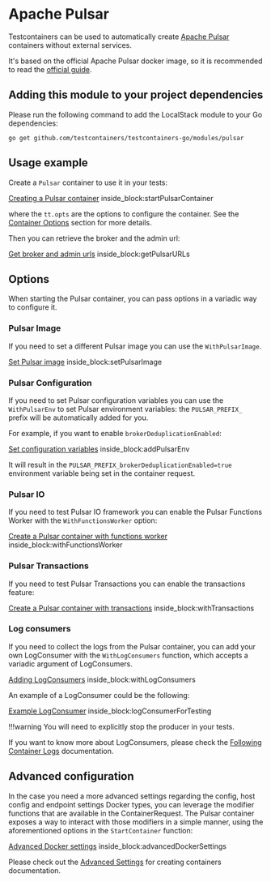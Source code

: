 # Apache Pulsar

Testcontainers can be used to automatically create [Apache Pulsar](https://pulsar.apache.org) containers without external services.

It's based on the official Apache Pulsar docker image, so it is recommended to read the [official guide](https://pulsar.apache.org/docs/next/getting-started-docker/).

## Adding this module to your project dependencies

Please run the following command to add the LocalStack module to your Go dependencies:

```
go get github.com/testcontainers/testcontainers-go/modules/pulsar
```

## Usage example

Create a `Pulsar` container to use it in your tests:

<!--codeinclude-->
[Creating a Pulsar container](../../modules/pulsar/pulsar_test.go) inside_block:startPulsarContainer
<!--/codeinclude-->

where the `tt.opts` are the options to configure the container. See the [Container Options](#container-options) section for more details.

Then you can retrieve the broker and the admin url:

<!--codeinclude-->
[Get broker and admin urls](../../modules/pulsar/pulsar_test.go) inside_block:getPulsarURLs
<!--/codeinclude-->

## Options

When starting the Pulsar container, you can pass options in a variadic way to configure it.

### Pulsar Image
If you need to set a different Pulsar image you can use the `WithPulsarImage`.

<!--codeinclude-->
[Set Pulsar image](../../modules/pulsar/pulsar_test.go) inside_block:setPulsarImage
<!--/codeinclude-->

### Pulsar Configuration
If you need to set Pulsar configuration variables you can use the `WithPulsarEnv` to set Pulsar environment variables: the `PULSAR_PREFIX_` prefix will be automatically added for you.

For example, if you want to enable `brokerDeduplicationEnabled`:

<!--codeinclude-->
[Set configuration variables](../../modules/pulsar/pulsar_test.go) inside_block:addPulsarEnv
<!--/codeinclude-->

It will result in the `PULSAR_PREFIX_brokerDeduplicationEnabled=true` environment variable being set in the container request.

### Pulsar IO

If you need to test Pulsar IO framework you can enable the Pulsar Functions Worker with the `WithFunctionsWorker` option:

<!--codeinclude-->
[Create a Pulsar container with functions worker](../../modules/pulsar/pulsar_test.go) inside_block:withFunctionsWorker
<!--/codeinclude-->

### Pulsar Transactions

If you need to test Pulsar Transactions you can enable the transactions feature:

<!--codeinclude-->
[Create a Pulsar container with transactions](../../modules/pulsar/pulsar_test.go) inside_block:withTransactions
<!--/codeinclude-->

### Log consumers
If you need to collect the logs from the Pulsar container, you can add your own LogConsumer with the `WithLogConsumers` function, which accepts a variadic argument of LogConsumers.

<!--codeinclude-->
[Adding LogConsumers](../../modules/pulsar/pulsar_test.go) inside_block:withLogConsumers
<!--/codeinclude-->

An example of a LogConsumer could be the following:

<!--codeinclude-->
[Example LogConsumer](../../modules/pulsar/pulsar_test.go) inside_block:logConsumerForTesting
<!--/codeinclude-->

!!!warning
    You will need to explicitly stop the producer in your tests.

If you want to know more about LogConsumers, please check the [Following Container Logs](../features/follow_logs.md) documentation.

## Advanced configuration

In the case you need a more advanced settings regarding the config, host config and endpoint settings Docker types, you can leverage the modifier functions that are available in
the ContainerRequest. The Pulsar container exposes a way to interact with those modifiers in a simple manner, using the aforementioned options in the `StartContainer` function:

<!--codeinclude-->
[Advanced Docker settings](../../modules/pulsar/pulsar_test.go) inside_block:advancedDockerSettings
<!--/codeinclude-->

Please check out the [Advanced Settings](../features/creating_container.md#advanced-settings) for creating containers documentation.
